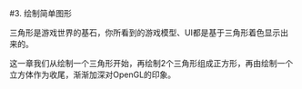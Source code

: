 #3. 绘制简单图形


三角形是游戏世界的基石，你所看到的游戏模型、UI都是基于三角形着色显示出来的。

这一章我们从绘制一个三角形开始，再绘制2个三角形组成正方形，再由绘制一个立方体作为收尾，渐渐加深对OpenGL的印象。